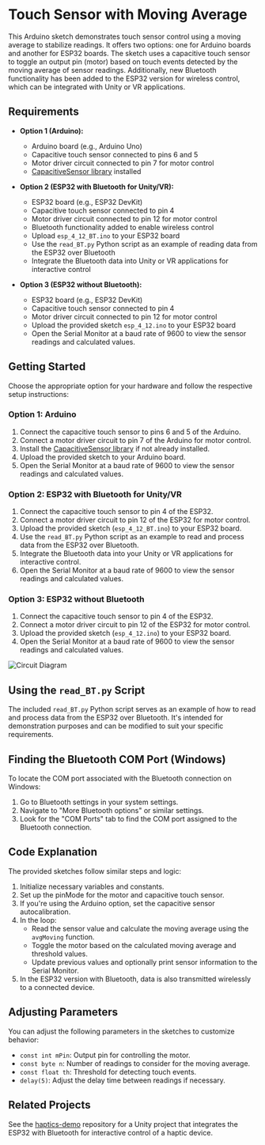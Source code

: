 # Touch Sensor with Moving Average

This Arduino sketch demonstrates touch sensor control using a moving average to stabilize readings. It offers two options: one for Arduino boards and another for ESP32 boards. The sketch uses a capacitive touch sensor to toggle an output pin (motor) based on touch events detected by the moving average of sensor readings. Additionally, new Bluetooth functionality has been added to the ESP32 version for wireless control, which can be integrated with Unity or VR applications.

## Requirements

- **Option 1 (Arduino):**
  - Arduino board (e.g., Arduino Uno)
  - Capacitive touch sensor connected to pins 6 and 5
  - Motor driver circuit connected to pin 7 for motor control
  - [CapacitiveSensor library](https://playground.arduino.cc/Main/CapacitiveSensor/) installed

- **Option 2 (ESP32 with Bluetooth for Unity/VR):**
  - ESP32 board (e.g., ESP32 DevKit)
  - Capacitive touch sensor connected to pin 4
  - Motor driver circuit connected to pin 12 for motor control
  - Bluetooth functionality added to enable wireless control
  - Upload `esp_4_12_BT.ino` to your ESP32 board
  - Use the `read_BT.py` Python script as an example of reading data from the ESP32 over Bluetooth
  - Integrate the Bluetooth data into Unity or VR applications for interactive control

- **Option 3 (ESP32 without Bluetooth):**
  - ESP32 board (e.g., ESP32 DevKit)
  - Capacitive touch sensor connected to pin 4
  - Motor driver circuit connected to pin 12 for motor control
  - Upload the provided sketch `esp_4_12.ino` to your ESP32 board
  - Open the Serial Monitor at a baud rate of 9600 to view the sensor readings and calculated values.

## Getting Started

Choose the appropriate option for your hardware and follow the respective setup instructions:

### Option 1: Arduino

1. Connect the capacitive touch sensor to pins 6 and 5 of the Arduino.
2. Connect a motor driver circuit to pin 7 of the Arduino for motor control.
3. Install the [CapacitiveSensor library](https://playground.arduino.cc/Main/CapacitiveSensor/) if not already installed.
4. Upload the provided sketch to your Arduino board.
5. Open the Serial Monitor at a baud rate of 9600 to view the sensor readings and calculated values.

### Option 2: ESP32 with Bluetooth for Unity/VR

1. Connect the capacitive touch sensor to pin 4 of the ESP32.
2. Connect a motor driver circuit to pin 12 of the ESP32 for motor control.
3. Upload the provided sketch (`esp_4_12_BT.ino`) to your ESP32 board.
4. Use the `read_BT.py` Python script as an example to read and process data from the ESP32 over Bluetooth.
5. Integrate the Bluetooth data into your Unity or VR applications for interactive control.
6. Open the Serial Monitor at a baud rate of 9600 to view the sensor readings and calculated values.

### Option 3: ESP32 without Bluetooth

1. Connect the capacitive touch sensor to pin 4 of the ESP32.
2. Connect a motor driver circuit to pin 12 of the ESP32 for motor control.
3. Upload the provided sketch (`esp_4_12.ino`) to your ESP32 board.
4. Open the Serial Monitor at a baud rate of 9600 to view the sensor readings and calculated values.

![Circuit Diagram](https://github.com/mikewharton/touch-sensor/blob/main/circuit_diagram.png)

## Using the `read_BT.py` Script

The included `read_BT.py` Python script serves as an example of how to read and process data from the ESP32 over Bluetooth. It's intended for demonstration purposes and can be modified to suit your specific requirements.

## Finding the Bluetooth COM Port (Windows)

To locate the COM port associated with the Bluetooth connection on Windows:
1. Go to Bluetooth settings in your system settings.
2. Navigate to "More Bluetooth options" or similar settings.
3. Look for the "COM Ports" tab to find the COM port assigned to the Bluetooth connection.

## Code Explanation

The provided sketches follow similar steps and logic:

1. Initialize necessary variables and constants.
2. Set up the pinMode for the motor and capacitive touch sensor.
3. If you're using the Arduino option, set the capacitive sensor autocalibration.
4. In the loop:
   - Read the sensor value and calculate the moving average using the `avgMoving` function.
   - Toggle the motor based on the calculated moving average and threshold values.
   - Update previous values and optionally print sensor information to the Serial Monitor.
5. In the ESP32 version with Bluetooth, data is also transmitted wirelessly to a connected device.

## Adjusting Parameters

You can adjust the following parameters in the sketches to customize behavior:

- `const int mPin`: Output pin for controlling the motor.
- `const byte n`: Number of readings to consider for the moving average.
- `const float th`: Threshold for detecting touch events.
- `delay(5)`: Adjust the delay time between readings if necessary.

## Related Projects

See the [haptics-demo](https://github.com/mikewharton/haptics-demo) repository for a Unity project that integrates the ESP32 with Bluetooth for interactive control of a haptic device.
